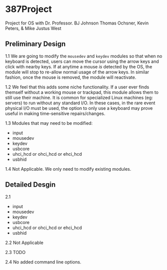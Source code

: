 # 387Project

Project for OS with Dr. Professor. BJ Johnson
Thomas Ochsner, Kevin Peters, & Mike Justus West

## Preliminary Design

1.1 We are going to modify the `mousedev` and `keydev` modules so that when no keyboard is detected, users can move the cursor using the arrow keys and click with nearby keys. If at anytime a mouse _is_ detected by the OS, the module will stop to re-allow normal usage of the arrow keys. In similar fashion, once the mouse is removed, the module will reactivate.

1.2 We feel that this adds some niche functionality. If a user ever finds themself without a working mouse or trackpad, this module allows them to still use their machine. It is common for specialized Linux machines (eg: servers) to run without any standard I/O. In these cases, in the rare event physical I/O must be used, the option to only use a keyboard may prove useful in making time-sensitive repairs/changes.

1.3 Modules that may need to be modified:

- input
- mousedev
- keydev
- usbcore
- uhci_hcd or ohci_hcd or ehci_hcd
- usbhid

1.4 Not Applicable. We only need to modify existing modules.

## Detailed Desgin
2.1
  - input
  - mousedev
  - keydev
  - usbcore
  - uhci_hcd or ohci_hcd or ehci_hcd
  - usbhid

2.2 Not Applicable

2.3 TODO

2.4 No added command line options.
